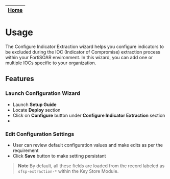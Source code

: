 
| [Home](../README.md) |
|--------------------------------------------|

# Usage

The Configure Indicator Extraction wizard helps you configure indicators to be excluded during the IOC (Indicator of Compromise) extraction process within your FortiSOAR environment. In this wizard, you can add one or multiple IOCs specific to your organization.

## Features

### Launch Configuration Wizard
- Launch **Setup Guide**
- Locate **Deploy** section
- Click on **Configure** button under **Configure Indicator Extraction** section
- 


### Edit Configuration Settings
- User can review default configuration values and make edits as per the requirement
- Click **Save** button to make setting persistant


>**Note** By default, all these fields are loaded from the record labeled as `sfsp-extraction-*` within the Key Store Module.

